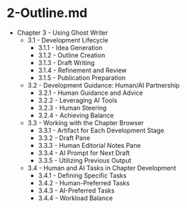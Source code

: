 # 2-Outline.md

* Chapter 3 - Using Ghost Writer
    * 3.1 - Development Lifecycle
        * 3.1.1 - Idea Generation
        * 3.1.2 - Outline Creation
        * 3.1.3 - Draft Writing
        * 3.1.4 - Refinement and Review
        * 3.1.5 - Publication Preparation
    * 3.2 - Development Guidance: Human/AI Partnership
        * 3.2.1 - Human Guidance and Advice
        * 3.2.2 - Leveraging AI Tools
        * 3.2.3 - Human Steering
        * 3.2.4 - Achieving Balance
    * 3.3 - Working with the Chapter Browser
        * 3.3.1 - Artifact for Each Development Stage
        * 3.3.2 - Draft Pane
        * 3.3.3 - Human Editorial Notes Pane
        * 3.3.4 - AI Prompt for Next Draft
        * 3.3.5 - Utilizing Previous Output
    * 3.4 - Human and AI Tasks in Chapter Development
        * 3.4.1 - Defining Specific Tasks
        * 3.4.2 - Human-Preferred Tasks
        * 3.4.3 - AI-Preferred Tasks
        * 3.4.4 - Workload Balance